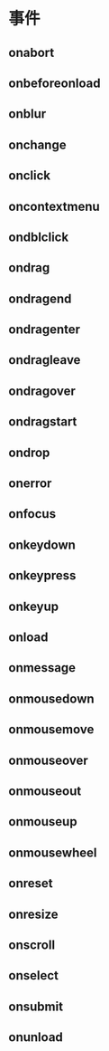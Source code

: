 # 事件

## onabort
## onbeforeonload
## onblur
## onchange
## onclick
## oncontextmenu
## ondblclick
## ondrag
## ondragend
## ondragenter
## ondragleave
## ondragover
## ondragstart
## ondrop
## onerror
## onfocus
## onkeydown
## onkeypress
## onkeyup
## onload
## onmessage
## onmousedown
## onmousemove
## onmouseover
## onmouseout
## onmouseup
## onmousewheel
## onreset
## onresize
## onscroll
## onselect
## onsubmit
## onunload